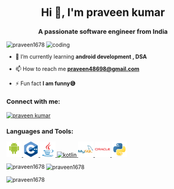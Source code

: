 <h1 align="center">Hi 👋, I'm praveen kumar</h1>
<h3 align="center">A passionate software engineer from India</h3>
<img align="right"alt="coding"width="400"src="https://www.google.com/url?sa=i&url=https%3A%2F%2Fgithub.com%2Frudrabarad%2FGifs&psig=AOvVaw18GWBWhPzt0zZxKT0tboFx&ust=1690013221218000&source=images&cd=vfe&opi=89978449&ved=0CA4QjRxqFwoTCODb7oSsn4ADFQAAAAAdAAAAABAI.gif">

<p align="left"> <img src="https://komarev.com/ghpvc/?username=praveen1678&label=Profile%20views&color=0e75b6&style=flat" alt="praveen1678" /> </p>

- 🌱 I’m currently learning **android development , DSA**

- 📫 How to reach me **praveen48698@gmail.com**

- ⚡ Fun fact **I am funny😅**

<h3 align="left">Connect with me:</h3>
<p align="left">
<a href="https://linkedin.com/in/praveen kumar" target="blank"><img align="center" src="https://raw.githubusercontent.com/rahuldkjain/github-profile-readme-generator/master/src/images/icons/Social/linked-in-alt.svg" alt="praveen kumar" height="30" width="40" /></a>
</p>

<h3 align="left">Languages and Tools:</h3>
<p align="left"> <a href="https://developer.android.com" target="_blank" rel="noreferrer"> <img src="https://raw.githubusercontent.com/devicons/devicon/master/icons/android/android-original-wordmark.svg" alt="android" width="40" height="40"/> </a> <a href="https://www.w3schools.com/cpp/" target="_blank" rel="noreferrer"> <img src="https://raw.githubusercontent.com/devicons/devicon/master/icons/cplusplus/cplusplus-original.svg" alt="cplusplus" width="40" height="40"/> </a> <a href="https://www.java.com" target="_blank" rel="noreferrer"> <img src="https://raw.githubusercontent.com/devicons/devicon/master/icons/java/java-original.svg" alt="java" width="40" height="40"/> </a> <a href="https://kotlinlang.org" target="_blank" rel="noreferrer"> <img src="https://www.vectorlogo.zone/logos/kotlinlang/kotlinlang-icon.svg" alt="kotlin" width="40" height="40"/> </a> <a href="https://www.mysql.com/" target="_blank" rel="noreferrer"> <img src="https://raw.githubusercontent.com/devicons/devicon/master/icons/mysql/mysql-original-wordmark.svg" alt="mysql" width="40" height="40"/> </a> <a href="https://www.oracle.com/" target="_blank" rel="noreferrer"> <img src="https://raw.githubusercontent.com/devicons/devicon/master/icons/oracle/oracle-original.svg" alt="oracle" width="40" height="40"/> </a> <a href="https://www.python.org" target="_blank" rel="noreferrer"> <img src="https://raw.githubusercontent.com/devicons/devicon/master/icons/python/python-original.svg" alt="python" width="40" height="40"/> </a> </p>

<p><img align="left" src="https://github-readme-stats.vercel.app/api/top-langs?username=praveen1678&show_icons=true&locale=en&layout=compact" alt="praveen1678" /></p>

<p>&nbsp;<img align="center" src="https://github-readme-stats.vercel.app/api?username=praveen1678&show_icons=true&locale=en" alt="praveen1678" /></p>

<p><img align="center" src="https://github-readme-streak-stats.herokuapp.com/?user=praveen1678&" alt="praveen1678" /></p>

